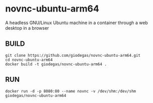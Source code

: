 # novnc-ubuntu-arm64
A headless GNU/Linux Ubuntu machine in a container through a web desktop in a browser

## BUILD

    git clone https://github.com/giodegas/novnc-ubuntu-arm64.git
    cd novnc-ubuntu-arm64
    docker build -t giodegas/novnc-ubuntu-arm64 .

## RUN

    docker run -d -p 8080:80 --name novnc -v /dev/shm:/dev/shm giodegas/novnc-ubuntu-arm64

